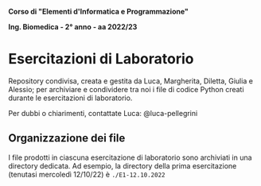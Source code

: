 **Corso di "Elementi d'Informatica e Programmazione"**

**Ing. Biomedica - 2° anno - aa 2022/23**

# Esercitazioni di Laboratorio

Repository condivisa, creata e gestita da Luca, Margherita, Diletta, Giulia e Alessio;
per archiviare e condividere tra noi i file di codice Python creati durante le esercitazioni di laboratorio.

Per dubbi o chiarimenti, contattate Luca: @luca-pellegrini

## Organizzazione dei file
I file prodotti in ciascuna esercitazione di laboratorio sono archiviati in una directory dedicata.
Ad esempio, la directory della prima esercitazione (tenutasi mercoledì 12/10/22) è `./E1-12.10.2022`
